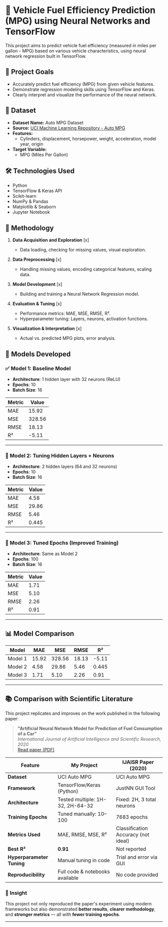 # 🚗 Vehicle Fuel Efficiency Prediction (MPG) using Neural Networks and TensorFlow

This project aims to predict vehicle fuel efficiency (measured in miles per gallon - MPG) based on various vehicle characteristics, using neural network regression built in TensorFlow.

## 🎯 Project Goals
- Accurately predict fuel efficiency (MPG) from given vehicle features.
- Demonstrate regression modeling skills using TensorFlow and Keras.
- Clearly interpret and visualize the performance of the neural network.

## 📂 Dataset
- **Dataset Name:** Auto MPG Dataset
- **Source:** [UCI Machine Learning Repository - Auto MPG](https://archive.ics.uci.edu/ml/datasets/auto+mpg)
- **Features:**
  - Cylinders, displacement, horsepower, weight, acceleration, model year, origin
- **Target Variable:**
  - MPG (Miles Per Gallon)

## 🛠️ Technologies Used
- Python
- TensorFlow & Keras API
- Scikit-learn
- NumPy & Pandas
- Matplotlib & Seaborn
- Jupyter Notebook
  
## 🚩 Methodology
1. **Data Acquisition and Exploration** [x]
    - Data loading, checking for missing values, visual exploration.
  
2. **Data Preprocessing** [x]
    - Handling missing values, encoding categorical features, scaling data.

3. **Model Development** [x]
    - Building and training a Neural Network Regression model.

4. **Evaluation & Tuning** [x]
    - Performance metrics: MAE, MSE, RMSE, R².
    - Hyperparameter tuning: Layers, neurons, activation functions.

5. **Visualization & Interpretation** [x]
    - Actual vs. predicted MPG plots, error analysis.

## 🧠 Models Developed

### ✅ Model 1: Baseline Model
- **Architecture**: 1 hidden layer with 32 neurons (ReLU)
- **Epochs**: 10
- **Batch Size**: 16

| Metric | Value |
|--------|-------|
| MAE    | 15.92 |
| MSE    | 328.56 |
| RMSE   | 18.13 |
| R²     | -5.11 |

---

### 🔧 Model 2: Tuning Hidden Layers + Neurons
- **Architecture**: 2 hidden layers (64 and 32 neurons)
- **Epochs**: 10
- **Batch Size**: 16

| Metric | Value |
|--------|-------|
| MAE    | 4.58 |
| MSE    | 29.86 |
| RMSE   | 5.46 |
| R²     | 0.445 |

---

### 🏁 Model 3: Tuned Epochs (Improved Training)
- **Architecture**: Same as Model 2
- **Epochs**: 100
- **Batch Size**: 16

| Metric | Value |
|--------|-------|
| MAE    | 1.71 |
| MSE    | 5.10 |
| RMSE   | 2.26 |
| R²     | 0.91 |

---

## 📊 Model Comparison

| Model    | MAE   | MSE     | RMSE   | R²     |
|----------|--------|----------|--------|--------|
| Model 1  | 15.92  | 328.56   | 18.13  | -5.11  |
| Model 2  | 4.58   | 29.86    | 5.46   | 0.445  |
| Model 3  | 1.71   | 5.10     | 2.26   | 0.91   |

---

## 📚 Comparison with Scientific Literature

This project replicates and improves on the work published in the following paper:

> **"Artificial Neural Network Model for Prediction of Fuel Consumption of a Car"**  
> *International Journal of Artificial Intelligence and Scientific Research, 2020*  
> [Read paper (PDF)]([https://ijaist.com/vol10/issue1/IJAISR201102.pdf](http://ijeais.org/wp-content/uploads/2020/11/IJAISR201102.pdf))

| Feature                     | My Project                                 | IJAISR Paper (2020)                    |
|----------------------------|--------------------------------------------|----------------------------------------|
| **Dataset**                | UCI Auto MPG                                | UCI Auto MPG                           |
| **Framework**              | TensorFlow/Keras (Python)                  | JustNN GUI Tool                        |
| **Architecture**           | Tested multiple: 1H-32, 2H-64-32            | Fixed: 2H, 3 total neurons             |
| **Training Epochs**        | Tuned manually: 10–100                      | 7683 epochs                            |
| **Metrics Used**           | MAE, RMSE, MSE, R²                          | Classification Accuracy (not ideal)   |
| **Best R²**                | **0.91**                                    | Not reported                           |
| **Hyperparameter Tuning**  | Manual tuning in code                      | Trial and error via GUI                |
| **Reproducibility**        | Full code & notebooks available            | No code provided                       |

### 🧠 Insight

This project not only reproduced the paper's experiment using modern frameworks but also demonstrated **better results**, **clearer methodology**, and **stronger metrics** — all with **fewer training epochs**.

---
